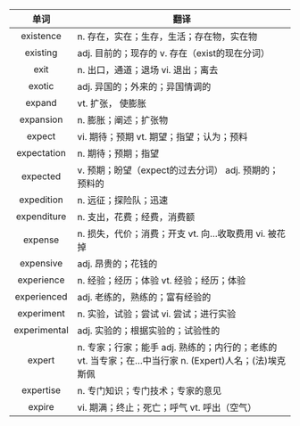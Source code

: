 |单词|翻译  |
|:--:|--| 
|	existence  		|		n. 存在，实在；生存，生活；存在物，实在物	|		
|	existing  		|		adj. 目前的；现存的 v. 存在（exist的现在分词）	|		
|	exit  		|		n. 出口，通道；退场 vi. 退出；离去	|		
|	exotic  		|		adj. 异国的；外来的；异国情调的	|		
|	expand  		|		vt. 扩张， 使膨胀	|		
|	expansion  		|		n. 膨胀；阐述；扩张物	|		
|	expect  		|		vi. 期待；预期 vt. 期望；指望；认为；预料	|		
|	expectation  		|		n. 期待；预期；指望	|		
|	expected  		|		v. 预期；盼望（expect的过去分词） adj. 预期的；预料的	|		
|	expedition  		|		n. 远征；探险队；迅速	|		
|	expenditure  		|		n. 支出，花费；经费，消费额	|		
|	expense  		|		n. 损失，代价；消费；开支 vt. 向…收取费用 vi. 被花掉	|		
|	expensive  		|		adj. 昂贵的；花钱的	|		
|	experience  		|		n. 经验；经历；体验 vt. 经验；经历；体验	|		
|	experienced  		|		adj. 老练的，熟练的；富有经验的	|		
|	experiment  		|		n. 实验，试验；尝试 vi. 尝试；进行实验	|		
|	experimental  		|		adj. 实验的；根据实验的；试验性的	|		
|	expert  		|		n. 专家；行家；能手 adj. 熟练的；内行的；老练的 vt. 当专家；在…中当行家 n. (Expert)人名；(法)埃克斯佩	|		
|	expertise  		|		n. 专门知识；专门技术；专家的意见	|		
|	expire  		|		vi. 期满；终止；死亡；呼气 vt. 呼出（空气）	|		
